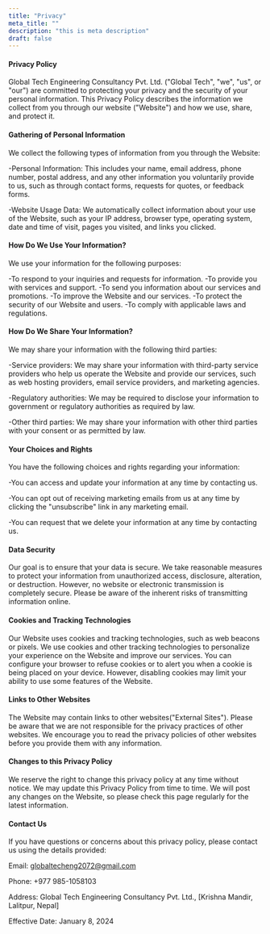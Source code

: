```yaml
---
title: "Privacy"
meta_title: ""
description: "this is meta description"
draft: false
---
```


#### Privacy Policy

Global Tech Engineering Consultancy Pvt. Ltd. ("Global Tech", "we", "us", or "our") are committed to protecting your privacy and the security of your personal information. This Privacy Policy describes the information we collect from you through our website ("Website") and how we use, share, and protect it.

#### Gathering of Personal Information

We collect the following types of information from you through the Website:

-Personal Information: This includes your name, email address, phone number, postal address, and any other information you voluntarily provide to us, such as through contact forms, requests for quotes, or feedback forms.

-Website Usage Data: We automatically collect information about your use of the Website, such as your IP address, browser type, operating system, date and time of visit, pages you visited, and links you clicked.

#### How Do We Use Your Information?

We use your information for the following purposes:

-To respond to your inquiries and requests for information.
-To provide you with services and support.
-To send you information about our services and promotions.
-To improve the Website and our services.
-To protect the security of our Website and users.
-To comply with applicable laws and regulations.

#### How Do We Share Your Information?

We may share your information with the following third parties:

-Service providers: We may share your information with third-party service providers who help us operate the Website and provide our services, such as web hosting providers, email service providers, and marketing agencies.

-Regulatory authorities: We may be required to disclose your information to government or regulatory authorities as required by law.

-Other third parties: We may share your information with other third parties with your consent or as permitted by law.

#### Your Choices and Rights

You have the following choices and rights regarding your information:

-You can access and update your information at any time by contacting us.

<p></p>-You can opt out of receiving marketing emails from us at any time by clicking the "unsubscribe" link in any marketing email.<p></p>
-You can request that we delete your information at any time by contacting us.

#### Data Security

Our goal is to ensure that your data is secure. We take reasonable measures to protect your information from unauthorized access, disclosure, alteration, or destruction. However, no website or electronic transmission is completely secure. Please be aware of the inherent risks of transmitting information online.

#### Cookies and Tracking Technologies

Our Website uses cookies and tracking technologies, such as web beacons or pixels. We use cookies and other tracking technologies to personalize your experience on the Website and improve our services. You can configure your browser to refuse cookies or to alert you when a cookie is being placed on your device. However, disabling cookies may limit your ability to use some features of the Website.

#### Links to Other Websites

The Website may contain links to other websites("External Sites"). Please be aware that we are not responsible for the privacy practices of other websites. We encourage you to read the privacy policies of other websites before you provide them with any information.

#### Changes to this Privacy Policy

We reserve the right to change this privacy policy at any time without notice. We may update this Privacy Policy from time to time. We will post any changes on the Website, so please check this page regularly for the latest information.

#### Contact Us

If you have questions or concerns about this privacy policy, please contact us using the details provided:

Email: globaltecheng2072@gmail.com

<p></p>Phone: +977 985-1058103
<p></p>Address: Global Tech Engineering Consultancy Pvt. Ltd., [Krishna Mandir, Lalitpur, Nepal]

Effective Date: January 8, 2024
